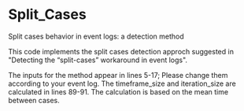 # Split_Cases
Split cases behavior in event logs: a detection method

This code implements the split cases detection approch suggested in "Detecting the “split-cases” workaround in event logs".

The inputs for the method appear in lines 5-17; Please change them according to your event log.
The timeframe_size and iteration_size are calculated in lines 89-91. The calculation is based on the mean time between cases.
